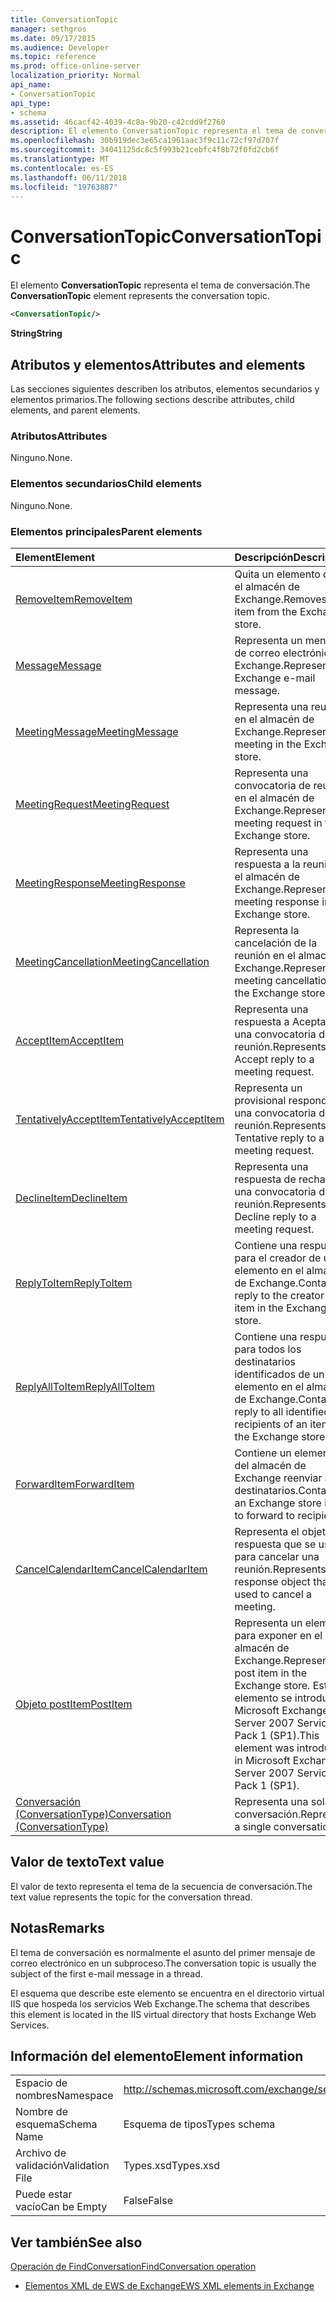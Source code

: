 ```yaml
---
title: ConversationTopic
manager: sethgros
ms.date: 09/17/2015
ms.audience: Developer
ms.topic: reference
ms.prod: office-online-server
localization_priority: Normal
api_name:
- ConversationTopic
api_type:
- schema
ms.assetid: 46cacf42-4039-4c8a-9b20-c42cdd9f2760
description: El elemento ConversationTopic representa el tema de conversación.
ms.openlocfilehash: 30b919dec3e65ca1961aac3f9c11c72cf97d707f
ms.sourcegitcommit: 34041125dc8c5f993b21cebfc4f8b72f0fd2cb6f
ms.translationtype: MT
ms.contentlocale: es-ES
ms.lasthandoff: 06/11/2018
ms.locfileid: "19763887"
---
```

# <a name="conversationtopic"></a><span data-ttu-id="907b6-103">ConversationTopic</span><span class="sxs-lookup"><span data-stu-id="907b6-103">ConversationTopic</span></span>

<span data-ttu-id="907b6-104">El elemento **ConversationTopic** representa el tema de conversación.</span><span class="sxs-lookup"><span data-stu-id="907b6-104">The **ConversationTopic** element represents the conversation topic.</span></span> 
  
```xml
<ConversationTopic/>
```

 <span data-ttu-id="907b6-105">**String**</span><span class="sxs-lookup"><span data-stu-id="907b6-105">**String**</span></span>
## <a name="attributes-and-elements"></a><span data-ttu-id="907b6-106">Atributos y elementos</span><span class="sxs-lookup"><span data-stu-id="907b6-106">Attributes and elements</span></span>

<span data-ttu-id="907b6-107">Las secciones siguientes describen los atributos, elementos secundarios y elementos primarios.</span><span class="sxs-lookup"><span data-stu-id="907b6-107">The following sections describe attributes, child elements, and parent elements.</span></span>
  
### <a name="attributes"></a><span data-ttu-id="907b6-108">Atributos</span><span class="sxs-lookup"><span data-stu-id="907b6-108">Attributes</span></span>

<span data-ttu-id="907b6-109">Ninguno.</span><span class="sxs-lookup"><span data-stu-id="907b6-109">None.</span></span>
  
### <a name="child-elements"></a><span data-ttu-id="907b6-110">Elementos secundarios</span><span class="sxs-lookup"><span data-stu-id="907b6-110">Child elements</span></span>

<span data-ttu-id="907b6-111">Ninguno.</span><span class="sxs-lookup"><span data-stu-id="907b6-111">None.</span></span>
  
### <a name="parent-elements"></a><span data-ttu-id="907b6-112">Elementos principales</span><span class="sxs-lookup"><span data-stu-id="907b6-112">Parent elements</span></span>

|<span data-ttu-id="907b6-113">**Element**</span><span class="sxs-lookup"><span data-stu-id="907b6-113">**Element**</span></span>|<span data-ttu-id="907b6-114">**Descripción**</span><span class="sxs-lookup"><span data-stu-id="907b6-114">**Description**</span></span>|
|:-----|:-----|
|[<span data-ttu-id="907b6-115">RemoveItem</span><span class="sxs-lookup"><span data-stu-id="907b6-115">RemoveItem</span></span>](removeitem.md) <br/> |<span data-ttu-id="907b6-116">Quita un elemento desde el almacén de Exchange.</span><span class="sxs-lookup"><span data-stu-id="907b6-116">Removes an item from the Exchange store.</span></span>  <br/> |
|[<span data-ttu-id="907b6-117">Message</span><span class="sxs-lookup"><span data-stu-id="907b6-117">Message</span></span>](message-ex15websvcsotherref.md) <br/> |<span data-ttu-id="907b6-118">Representa un mensaje de correo electrónico de Exchange.</span><span class="sxs-lookup"><span data-stu-id="907b6-118">Represents an Exchange e-mail message.</span></span>  <br/> |
|[<span data-ttu-id="907b6-119">MeetingMessage</span><span class="sxs-lookup"><span data-stu-id="907b6-119">MeetingMessage</span></span>](meetingmessage.md) <br/> |<span data-ttu-id="907b6-120">Representa una reunión en el almacén de Exchange.</span><span class="sxs-lookup"><span data-stu-id="907b6-120">Represents a meeting in the Exchange store.</span></span>  <br/> |
|[<span data-ttu-id="907b6-121">MeetingRequest</span><span class="sxs-lookup"><span data-stu-id="907b6-121">MeetingRequest</span></span>](meetingrequest.md) <br/> |<span data-ttu-id="907b6-122">Representa una convocatoria de reunión en el almacén de Exchange.</span><span class="sxs-lookup"><span data-stu-id="907b6-122">Represents a meeting request in the Exchange store.</span></span>  <br/> |
|[<span data-ttu-id="907b6-123">MeetingResponse</span><span class="sxs-lookup"><span data-stu-id="907b6-123">MeetingResponse</span></span>](meetingresponse.md) <br/> |<span data-ttu-id="907b6-124">Representa una respuesta a la reunión en el almacén de Exchange.</span><span class="sxs-lookup"><span data-stu-id="907b6-124">Represents a meeting response in the Exchange store.</span></span>  <br/> |
|[<span data-ttu-id="907b6-125">MeetingCancellation</span><span class="sxs-lookup"><span data-stu-id="907b6-125">MeetingCancellation</span></span>](meetingcancellation.md) <br/> |<span data-ttu-id="907b6-126">Representa la cancelación de la reunión en el almacén de Exchange.</span><span class="sxs-lookup"><span data-stu-id="907b6-126">Represents a meeting cancellation in the Exchange store.</span></span>  <br/> |
|[<span data-ttu-id="907b6-127">AcceptItem</span><span class="sxs-lookup"><span data-stu-id="907b6-127">AcceptItem</span></span>](acceptitem.md) <br/> |<span data-ttu-id="907b6-128">Representa una respuesta a Aceptar a una convocatoria de reunión.</span><span class="sxs-lookup"><span data-stu-id="907b6-128">Represents an Accept reply to a meeting request.</span></span>  <br/> |
|[<span data-ttu-id="907b6-129">TentativelyAcceptItem</span><span class="sxs-lookup"><span data-stu-id="907b6-129">TentativelyAcceptItem</span></span>](tentativelyacceptitem.md) <br/> |<span data-ttu-id="907b6-130">Representa un provisional responde a una convocatoria de reunión.</span><span class="sxs-lookup"><span data-stu-id="907b6-130">Represents a Tentative reply to a meeting request.</span></span>  <br/> |
|[<span data-ttu-id="907b6-131">DeclineItem</span><span class="sxs-lookup"><span data-stu-id="907b6-131">DeclineItem</span></span>](declineitem.md) <br/> |<span data-ttu-id="907b6-132">Representa una respuesta de rechazo a una convocatoria de reunión.</span><span class="sxs-lookup"><span data-stu-id="907b6-132">Represents a Decline reply to a meeting request.</span></span>  <br/> |
|[<span data-ttu-id="907b6-133">ReplyToItem</span><span class="sxs-lookup"><span data-stu-id="907b6-133">ReplyToItem</span></span>](replytoitem.md) <br/> |<span data-ttu-id="907b6-134">Contiene una respuesta para el creador de un elemento en el almacén de Exchange.</span><span class="sxs-lookup"><span data-stu-id="907b6-134">Contains a reply to the creator of an item in the Exchange store.</span></span>  <br/> |
|[<span data-ttu-id="907b6-135">ReplyAllToItem</span><span class="sxs-lookup"><span data-stu-id="907b6-135">ReplyAllToItem</span></span>](replyalltoitem.md) <br/> |<span data-ttu-id="907b6-136">Contiene una respuesta para todos los destinatarios identificados de un elemento en el almacén de Exchange.</span><span class="sxs-lookup"><span data-stu-id="907b6-136">Contains a reply to all identified recipients of an item in the Exchange store.</span></span>  <br/> |
|[<span data-ttu-id="907b6-137">ForwardItem</span><span class="sxs-lookup"><span data-stu-id="907b6-137">ForwardItem</span></span>](forwarditem.md) <br/> |<span data-ttu-id="907b6-138">Contiene un elemento del almacén de Exchange reenviar a los destinatarios.</span><span class="sxs-lookup"><span data-stu-id="907b6-138">Contains an Exchange store item to forward to recipients.</span></span>  <br/> |
|[<span data-ttu-id="907b6-139">CancelCalendarItem</span><span class="sxs-lookup"><span data-stu-id="907b6-139">CancelCalendarItem</span></span>](cancelcalendaritem.md) <br/> |<span data-ttu-id="907b6-140">Representa el objeto de respuesta que se usa para cancelar una reunión.</span><span class="sxs-lookup"><span data-stu-id="907b6-140">Represents the response object that is used to cancel a meeting.</span></span>  <br/> |
|[<span data-ttu-id="907b6-141">Objeto postItem</span><span class="sxs-lookup"><span data-stu-id="907b6-141">PostItem</span></span>](postitem.md) <br/> |<span data-ttu-id="907b6-142">Representa un elemento para exponer en el almacén de Exchange.</span><span class="sxs-lookup"><span data-stu-id="907b6-142">Represents a post item in the Exchange store.</span></span> <span data-ttu-id="907b6-143">Este elemento se introdujo en Microsoft Exchange Server 2007 Service Pack 1 (SP1).</span><span class="sxs-lookup"><span data-stu-id="907b6-143">This element was introduced in Microsoft Exchange Server 2007 Service Pack 1 (SP1).</span></span>  <br/> |
|[<span data-ttu-id="907b6-144">Conversación (ConversationType)</span><span class="sxs-lookup"><span data-stu-id="907b6-144">Conversation (ConversationType)</span></span>](conversation-conversationtype.md) <br/> |<span data-ttu-id="907b6-145">Representa una sola conversación.</span><span class="sxs-lookup"><span data-stu-id="907b6-145">Represents a single conversation.</span></span>  <br/> |
   
## <a name="text-value"></a><span data-ttu-id="907b6-146">Valor de texto</span><span class="sxs-lookup"><span data-stu-id="907b6-146">Text value</span></span>

<span data-ttu-id="907b6-147">El valor de texto representa el tema de la secuencia de conversación.</span><span class="sxs-lookup"><span data-stu-id="907b6-147">The text value represents the topic for the conversation thread.</span></span>
  
## <a name="remarks"></a><span data-ttu-id="907b6-148">Notas</span><span class="sxs-lookup"><span data-stu-id="907b6-148">Remarks</span></span>

<span data-ttu-id="907b6-149">El tema de conversación es normalmente el asunto del primer mensaje de correo electrónico en un subproceso.</span><span class="sxs-lookup"><span data-stu-id="907b6-149">The conversation topic is usually the subject of the first e-mail message in a thread.</span></span>
  
<span data-ttu-id="907b6-150">El esquema que describe este elemento se encuentra en el directorio virtual IIS que hospeda los servicios Web Exchange.</span><span class="sxs-lookup"><span data-stu-id="907b6-150">The schema that describes this element is located in the IIS virtual directory that hosts Exchange Web Services.</span></span>
  
## <a name="element-information"></a><span data-ttu-id="907b6-151">Información del elemento</span><span class="sxs-lookup"><span data-stu-id="907b6-151">Element information</span></span>

|||
|:-----|:-----|
|<span data-ttu-id="907b6-152">Espacio de nombres</span><span class="sxs-lookup"><span data-stu-id="907b6-152">Namespace</span></span>  <br/> |http://schemas.microsoft.com/exchange/services/2006/types  <br/> |
|<span data-ttu-id="907b6-153">Nombre de esquema</span><span class="sxs-lookup"><span data-stu-id="907b6-153">Schema Name</span></span>  <br/> |<span data-ttu-id="907b6-154">Esquema de tipos</span><span class="sxs-lookup"><span data-stu-id="907b6-154">Types schema</span></span>  <br/> |
|<span data-ttu-id="907b6-155">Archivo de validación</span><span class="sxs-lookup"><span data-stu-id="907b6-155">Validation File</span></span>  <br/> |<span data-ttu-id="907b6-156">Types.xsd</span><span class="sxs-lookup"><span data-stu-id="907b6-156">Types.xsd</span></span>  <br/> |
|<span data-ttu-id="907b6-157">Puede estar vacío</span><span class="sxs-lookup"><span data-stu-id="907b6-157">Can be Empty</span></span>  <br/> |<span data-ttu-id="907b6-158">False</span><span class="sxs-lookup"><span data-stu-id="907b6-158">False</span></span>  <br/> |
   
## <a name="see-also"></a><span data-ttu-id="907b6-159">Ver también</span><span class="sxs-lookup"><span data-stu-id="907b6-159">See also</span></span>



[<span data-ttu-id="907b6-160">Operación de FindConversation</span><span class="sxs-lookup"><span data-stu-id="907b6-160">FindConversation operation</span></span>](findconversation-operation.md)


- [<span data-ttu-id="907b6-161">Elementos XML de EWS de Exchange</span><span class="sxs-lookup"><span data-stu-id="907b6-161">EWS XML elements in Exchange</span></span>](ews-xml-elements-in-exchange.md)

